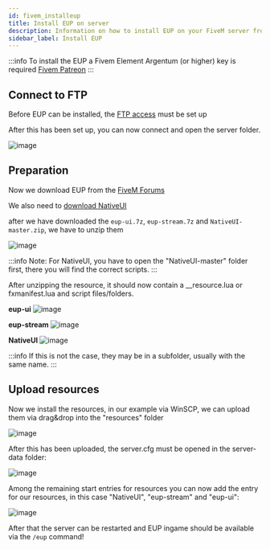 ```yaml
---
id: fivem_installeup
title: Install EUP on server
description: Information on how to install EUP on your FiveM server from ZAP-Hosting.com - ZAP-Hosting.com documentation
sidebar_label: Install EUP
---
```


:::info
To install the EUP a Fivem Element Argentum (or higher) key is required [Fivem Patreon](https://www.patreon.com/fivem)
:::

## Connect to FTP

Before EUP can be installed, the [FTP access](gameserver_ftpaccess.md) must be set up

After this has been set up, you can now connect and open the server folder.

![image](https://user-images.githubusercontent.com/26007280/189978708-0b6694b6-861d-456e-a154-93e0c1262158.png)

## Preparation

Now we download EUP from the [FiveM Forums](https://forum.cfx.re/t/emergency-uniform-pack-client-server-sided-easy-install-update-5-0-announcement/97599)

We also need to [download NativeUI](https://github.com/FrazzIe/NativeUILua/archive/master.zip)

after we have downloaded the `eup-ui.7z`, `eup-stream.7z` and `NativeUI-master.zip`, we have to unzip them

![image](https://user-images.githubusercontent.com/13604413/159167172-33ea451b-fc5f-4dd7-8768-c55dd4e791c5.png)

:::info
Note: For NativeUI, you have to open the "NativeUI-master" folder first, there you will find the correct scripts.
:::

After unzipping the resource, it should now contain a __resource.lua or fxmanifest.lua and script files/folders.

**eup-ui**
![image](https://user-images.githubusercontent.com/13604413/159167183-5a3c682f-5e9f-4df3-938f-f8168f2c8ab6.png)

**eup-stream**
![image](https://user-images.githubusercontent.com/13604413/159167191-887fb1a0-961d-4b57-9beb-78a6a0a5ef00.png)

**NativeUI**
![image](https://user-images.githubusercontent.com/13604413/159167198-1c976213-42f3-41df-b444-b8dafb8ebeec.png)

:::info
If this is not the case, they may be in a subfolder, usually with the same name.
:::

## Upload resources


Now we install the resources, in our example via WinSCP, we can upload them via drag&drop into the "resources" folder

![image](https://user-images.githubusercontent.com/13604413/159167216-255c1841-8db9-4d43-a0ec-58f6783ead3a.png)

After this has been uploaded, the server.cfg must be opened in the server-data folder:

![image](https://user-images.githubusercontent.com/13604413/159167223-cd8e0b4b-67a4-420e-9f0d-c74e070e489f.png)

Among the remaining start entries for resources you can now add the entry for our resources, in this case "NativeUI", "eup-stream" and "eup-ui":

![image](https://user-images.githubusercontent.com/13604413/159167238-56880863-9a49-4651-a95c-daa070743def.png)


After that the server can be restarted and EUP ingame should be available via the `/eup` command!
